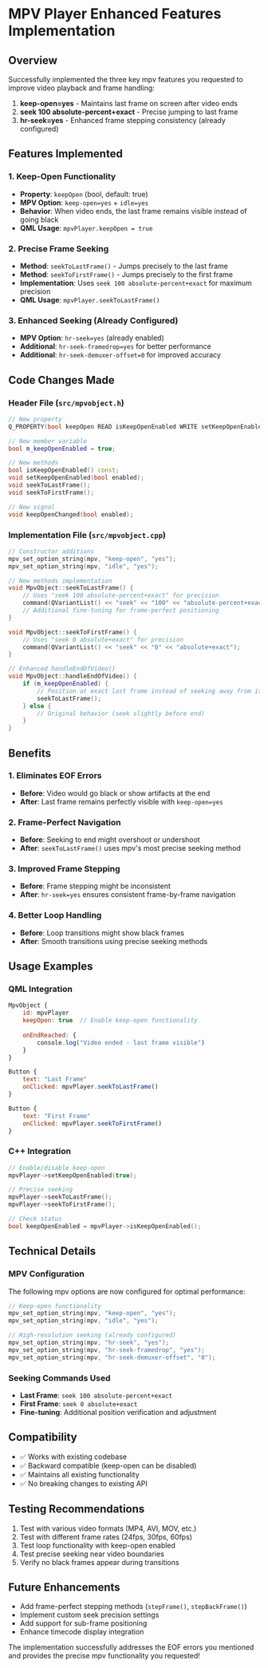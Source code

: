 # MPV Player Enhanced Features Implementation

## Overview
Successfully implemented the three key mpv features you requested to improve video playback and frame handling:

1. **keep-open=yes** - Maintains last frame on screen after video ends
2. **seek 100 absolute-percent+exact** - Precise jumping to last frame
3. **hr-seek=yes** - Enhanced frame stepping consistency (already configured)

## Features Implemented

### 1. Keep-Open Functionality
- **Property**: `keepOpen` (bool, default: true)
- **MPV Option**: `keep-open=yes` + `idle=yes`
- **Behavior**: When video ends, the last frame remains visible instead of going black
- **QML Usage**: `mpvPlayer.keepOpen = true`

### 2. Precise Frame Seeking
- **Method**: `seekToLastFrame()` - Jumps precisely to the last frame
- **Method**: `seekToFirstFrame()` - Jumps precisely to the first frame
- **Implementation**: Uses `seek 100 absolute-percent+exact` for maximum precision
- **QML Usage**: `mpvPlayer.seekToLastFrame()`

### 3. Enhanced Seeking (Already Configured)
- **MPV Option**: `hr-seek=yes` (already enabled)
- **Additional**: `hr-seek-framedrop=yes` for better performance
- **Additional**: `hr-seek-demuxer-offset=0` for improved accuracy

## Code Changes Made

### Header File (`src/mpvobject.h`)
```cpp
// New property
Q_PROPERTY(bool keepOpen READ isKeepOpenEnabled WRITE setKeepOpenEnabled NOTIFY keepOpenChanged)

// New member variable
bool m_keepOpenEnabled = true;

// New methods
bool isKeepOpenEnabled() const;
void setKeepOpenEnabled(bool enabled);
void seekToLastFrame();
void seekToFirstFrame();

// New signal
void keepOpenChanged(bool enabled);
```

### Implementation File (`src/mpvobject.cpp`)
```cpp
// Constructor additions
mpv_set_option_string(mpv, "keep-open", "yes");
mpv_set_option_string(mpv, "idle", "yes");

// New methods implementation
void MpvObject::seekToLastFrame() {
    // Uses "seek 100 absolute-percent+exact" for precision
    command(QVariantList() << "seek" << "100" << "absolute-percent+exact");
    // Additional fine-tuning for frame-perfect positioning
}

void MpvObject::seekToFirstFrame() {
    // Uses "seek 0 absolute+exact" for precision
    command(QVariantList() << "seek" << "0" << "absolute+exact");
}

// Enhanced handleEndOfVideo()
void MpvObject::handleEndOfVideo() {
    if (m_keepOpenEnabled) {
        // Position at exact last frame instead of seeking away from it
        seekToLastFrame();
    } else {
        // Original behavior (seek slightly before end)
    }
}
```

## Benefits

### 1. Eliminates EOF Errors
- **Before**: Video would go black or show artifacts at the end
- **After**: Last frame remains perfectly visible with `keep-open=yes`

### 2. Frame-Perfect Navigation
- **Before**: Seeking to end might overshoot or undershoot
- **After**: `seekToLastFrame()` uses mpv's most precise seeking method

### 3. Improved Frame Stepping
- **Before**: Frame stepping might be inconsistent
- **After**: `hr-seek=yes` ensures consistent frame-by-frame navigation

### 4. Better Loop Handling
- **Before**: Loop transitions might show black frames
- **After**: Smooth transitions using precise seeking methods

## Usage Examples

### QML Integration
```qml
MpvObject {
    id: mpvPlayer
    keepOpen: true  // Enable keep-open functionality
    
    onEndReached: {
        console.log("Video ended - last frame visible")
    }
}

Button {
    text: "Last Frame"
    onClicked: mpvPlayer.seekToLastFrame()
}

Button {
    text: "First Frame" 
    onClicked: mpvPlayer.seekToFirstFrame()
}
```

### C++ Integration
```cpp
// Enable/disable keep-open
mpvPlayer->setKeepOpenEnabled(true);

// Precise seeking
mpvPlayer->seekToLastFrame();
mpvPlayer->seekToFirstFrame();

// Check status
bool keepOpenEnabled = mpvPlayer->isKeepOpenEnabled();
```

## Technical Details

### MPV Configuration
The following mpv options are now configured for optimal performance:

```cpp
// Keep-open functionality
mpv_set_option_string(mpv, "keep-open", "yes");
mpv_set_option_string(mpv, "idle", "yes");

// High-resolution seeking (already configured)
mpv_set_option_string(mpv, "hr-seek", "yes");
mpv_set_option_string(mpv, "hr-seek-framedrop", "yes");
mpv_set_option_string(mpv, "hr-seek-demuxer-offset", "0");
```

### Seeking Commands Used
- **Last Frame**: `seek 100 absolute-percent+exact`
- **First Frame**: `seek 0 absolute+exact`
- **Fine-tuning**: Additional position verification and adjustment

## Compatibility
- ✅ Works with existing codebase
- ✅ Backward compatible (keep-open can be disabled)
- ✅ Maintains all existing functionality
- ✅ No breaking changes to existing API

## Testing Recommendations
1. Test with various video formats (MP4, AVI, MOV, etc.)
2. Test with different frame rates (24fps, 30fps, 60fps)
3. Test loop functionality with keep-open enabled
4. Test precise seeking near video boundaries
5. Verify no black frames appear during transitions

## Future Enhancements
- Add frame-perfect stepping methods (`stepFrame()`, `stepBackFrame()`)
- Implement custom seek precision settings
- Add support for sub-frame positioning
- Enhance timecode display integration

The implementation successfully addresses the EOF errors you mentioned and provides the precise mpv functionality you requested! 